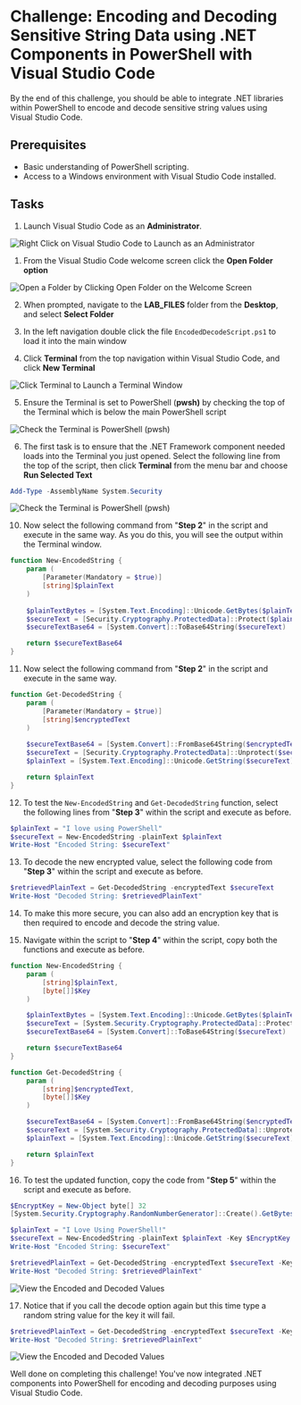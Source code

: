 # Challenge: Encoding and Decoding Sensitive String Data using .NET Components in PowerShell with Visual Studio Code

By the end of this challenge, you should be able to integrate .NET libraries within PowerShell to encode and decode sensitive string values using Visual Studio Code.

## Prerequisites

* Basic understanding of PowerShell scripting.
* Access to a Windows environment with Visual Studio Code installed.

## Tasks

1. Launch Visual Studio Code as an **Administrator**.

![Right Click on Visual Studio Code to Launch as an Administrator](./Images/Challenge-2.0.png "Right Click on Visual Studio Code to Launch as an Administrator")

1. From the Visual Studio Code welcome screen click the **Open Folder option**

![Open a Folder by Clicking Open Folder on the Welcome Screen](./Images/Challenge-2.1.png "Open a Folder by Clicking Open Folder on the Welcome Screen")

2. When prompted, navigate to the **LAB_FILES** folder from the **Desktop**, and select **Select Folder**

3. In the left navigation double click the file `EncodedDecodeScript.ps1` to load it into the main window

4. Click **Terminal** from the top navigation within Visual Studio Code, and click **New Terminal**

![Click Terminal to Launch a Terminal Window](./Images/Challenge-2.2.png "Click Terminal to Launch a Terminal Window")

5. Ensure the Terminal is set to PowerShell (**pwsh)** by checking the top of the Terminal which is below the main PowerShell script

![Check the Terminal is PowerShell (pwsh)](./Images/Challenge-2.3.png "Check the Terminal is PowerShell (pwsh)")

6. The first task is to ensure that the .NET Framework component needed loads into the Terminal you just opened. Select the following line from the top of the script, then click **Terminal** from the menu bar and choose **Run Selected Text**

```powershell
Add-Type -AssemblyName System.Security
```

![Check the Terminal is PowerShell (pwsh)](./Images/Challenge-2.4.png "Check the Terminal is PowerShell (pwsh)")

10. Now select the following command from "**Step 2**" in the script and execute in the same way. As you do this, you will see the output within the Terminal window.

```powershell
function New-EncodedString {
    param (
        [Parameter(Mandatory = $true)]
        [string]$plainText
    )
    
    $plainTextBytes = [System.Text.Encoding]::Unicode.GetBytes($plainText)
    $secureText = [Security.Cryptography.ProtectedData]::Protect($plainTextBytes, $null, [Security.Cryptography.DataProtectionScope]::LocalMachine)
    $secureTextBase64 = [System.Convert]::ToBase64String($secureText)

    return $secureTextBase64
}
```

11. Now select the following command from "**Step 2**" in the script and execute in the same way.

```powershell
function Get-DecodedString {
    param (
        [Parameter(Mandatory = $true)]
        [string]$encryptedText
    )
    
    $secureTextBase64 = [System.Convert]::FromBase64String($encryptedText)
    $secureText = [Security.Cryptography.ProtectedData]::Unprotect($secureTextBase64, $null, [Security.Cryptography.DataProtectionScope]::LocalMachine)
    $plainText = [System.Text.Encoding]::Unicode.GetString($secureText)

    return $plainText
}
```

12. To test the `New-EncodedString` and `Get-DecodedString` function, select the following lines from "**Step 3**" within the script and execute as before.

```powershell
$plainText = "I love using PowerShell"
$secureText = New-EncodedString -plainText $plainText
Write-Host "Encoded String: $secureText"
```

13. To decode the new encrypted value, select the following code from "**Step 3**" within the script and execute as before.

```powershell
$retrievedPlainText = Get-DecodedString -encryptedText $secureText
Write-Host "Decoded String: $retrievedPlainText"
```

14. To make this more secure, you can also add an encryption key that is then required to encode and decode the string value.

15. Navigate within the script to "**Step 4**" within the script, copy both the functions and execute as before.

```powershell
function New-EncodedString {
    param (
        [string]$plainText,
        [byte[]]$Key
    )

    $plainTextBytes = [System.Text.Encoding]::Unicode.GetBytes($plainText)
    $secureText = [System.Security.Cryptography.ProtectedData]::Protect($plainTextBytes, $Key, [System.Security.Cryptography.DataProtectionScope]::LocalMachine)
    $secureTextBase64 = [System.Convert]::ToBase64String($secureText)

    return $secureTextBase64
}

function Get-DecodedString {
    param (
        [string]$encryptedText,
        [byte[]]$Key
    )

    $secureTextBase64 = [System.Convert]::FromBase64String($encryptedText)
    $secureText = [System.Security.Cryptography.ProtectedData]::Unprotect($secureTextBase64, $Key, [System.Security.Cryptography.DataProtectionScope]::LocalMachine)
    $plainText = [System.Text.Encoding]::Unicode.GetString($secureText)

    return $plainText
}
```

16. To test the updated function, copy the code from "**Step 5**" within the script and execute as before.

```powershell
$EncryptKey = New-Object byte[] 32
[System.Security.Cryptography.RandomNumberGenerator]::Create().GetBytes($EncryptKey)

$plainText = "I Love Using PowerShell!"
$secureText = New-EncodedString -plainText $plainText -Key $EncryptKey
Write-Host "Encoded String: $secureText"

$retrievedPlainText = Get-DecodedString -encryptedText $secureText -Key $EncryptKey
Write-Host "Decoded String: $retrievedPlainText"
```

![View the Encoded and Decoded Values](./Images/Challenge-2.6.png "View the Encoded and Decoded Values")

17. Notice that if you call the decode option again but this time type a random string value for the key it will fail.

```powershell
$retrievedPlainText = Get-DecodedString -encryptedText $secureText -Key "Random Text"
Write-Host "Decoded String: $retrievedPlainText"
```

![View the Encoded and Decoded Values](./Images/Challenge-2.5.png "View the Encoded and Decoded Values")

Well done on completing this challenge! You've now integrated .NET components into PowerShell for encoding and decoding purposes using Visual Studio Code.
